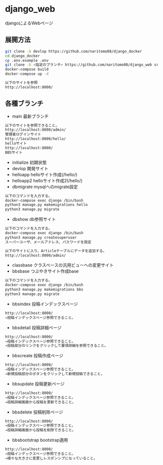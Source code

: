 # django_web

djangoによるWebページ

## 展開方法

```bash
git clone -b devlop https://github.com/naritomo08/django_docker
cd django_docker
cp .env.example .env
git clone -b <指定のブランチ> https://github.com/naritomo08/django_web src
docker-compose build
docker-compose up -d

以下のサイトを参照
http://localhost:8000/
```

## 各種ブランチ

* main 最新ブランチ

```bash
以下のサイトを参照できること。
http://localhost:8000/admin/
管理者ログインサイト
http://localhost:8000/hello/
helloサイト
http://localhost:8000/
BBSサイト
```

* initialize 初期状態
* devlop 開発サイト
* helloapp helloサイト作成(/hello/)
* helloapp2 helloサイト作成2(/hello/)
* dbmigrate mysqlへのmigrate設定

```bash
以下のコマンドを入力する。
docker-compose exec django /bin/bash
python3 manage.py makemigrations hello
python3 manage.py migrate
```

* dbshow db参照サイト

```bash
以下のコマンドを入力する。
docker-compose exec django /bin/bash
python3 manage.py createsuperuser
スーパーユーザ、メールアドレス、パスワードを設定

以下のサイトに入り、Articleテーブルにデータを追加する。
http://localhost:8000/admin/
```

* classbase クラスベースの汎用ビューへの変更サイト
* bbsbase つぶやきサイト作成base

```bash
以下のコマンドを入力する。
docker-compose exec django /bin/bash
python3 manage.py makemigrations bbs
python3 manage.py migrate
```

* bbsindex 投稿インデックスページ

```bash
http://localhost:8000/
→投稿インデックスページ参照できること。
```

* bbsdetail 投稿詳細ページ

```bash
http://localhost:8000/
→投稿インデックスページ参照できること。
→投稿部分のリンクをクリックして要項詳細を参照できること。
```

* bbscreate 投稿作成ページ

```bash
http://localhost:8000/
→投稿インデックスページ参照できること。
→新規投稿部分のボタンをクリックして新規投稿できること。
```

* bbsupdate 投稿更新ページ

```bash
http://localhost:8000/
→投稿インデックスページ参照できること。
→投稿詳細画面から投稿を更新できること。
```

* bbsdelete 投稿削除ページ

```bash
http://localhost:8000/
→投稿インデックスページ参照できること。
→投稿詳細画面から投稿を削除できること。
```

* bbsbootstrap bootstrap適用
```bash
http://localhost:8000/
→投稿インデックスページ参照できること。
→様々な大きさに変更しレスポンシブになっていること。
```
